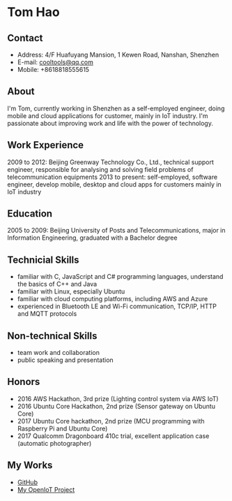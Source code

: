 # Tom Hao

## Contact
* Address: 4/F Huafuyang Mansion, 1 Kewen Road, Nanshan, Shenzhen
* E-mail: cooltools@qq.com
* Mobile: +8618818555615

## About
I'm Tom, currently working in Shenzhen as a self-employed engineer, doing mobile and cloud applications for customer, mainly in IoT industry. I'm passionate about improving work and life with the power of technology.

## Work Experience
2009 to 2012: Beijing Greenway Technology Co., Ltd., technical support engineer, responsible for analysing and solving field problems of telecommunication equipments
2013 to present: self-employed, software engineer, develop mobile, desktop and cloud apps for customers mainly in IoT industry

## Education
2005 to 2009: Beijing University of Posts and Telecommunications, major in Information Engineering, graduated with a Bachelor degree

## Technicial Skills
* familiar with C, JavaScript and C# programming languages, understand the basics of C++ and Java
* familiar with Linux, especially Ubuntu
* familiar with cloud computing platforms, including AWS and Azure
* experienced in Bluetooth LE and Wi-Fi communication, TCP/IP, HTTP and MQTT protocols

## Non-technical Skills
* team work and collaboration
* public speaking and presentation

## Honors
* 2016 AWS Hackathon, 3rd prize (Lighting control system via AWS IoT)
* 2016 Ubuntu Core Hackathon, 2nd prize (Sensor gateway on Ubuntu Core)
* 2017 Ubuntu Core hackathon, 2nd prize (MCU programming with Raspberry Pi and Ubuntu Core)
* 2017 Qualcomm Dragonboard 410c trial, excellent application case (automatic photographer)

## My Works
* [GitHub](https://github.com/rabbitom)
* [My OpenIoT Project](https://gitee.com/erabbit/OpenIoT)
